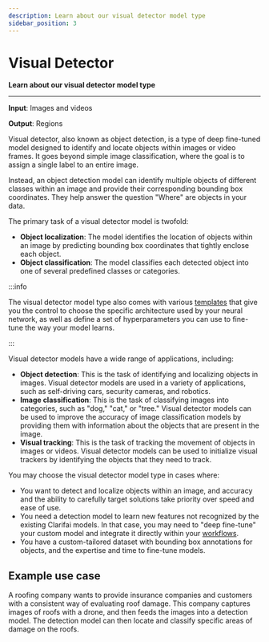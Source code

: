 ```yaml
---
description: Learn about our visual detector model type
sidebar_position: 3
---
```


# Visual Detector

**Learn about our visual detector model type**
<hr />

**Input**: Images and videos

**Output**: Regions

Visual detector, also known as object detection, is a type of deep fine-tuned model designed to identify and locate objects within images or video frames. It goes beyond simple image classification, where the goal is to assign a single label to an entire image.

Instead, an object detection model can identify multiple objects of different classes within an image and provide their corresponding bounding box coordinates. They help answer the question "Where" are objects in your data. 

The primary task of a visual detector model is twofold:

- **Object localization**: The model identifies the location of objects within an image by predicting bounding box coordinates that tightly enclose each object.
- **Object classification**: The model classifies each detected object into one of several predefined classes or categories.

:::info

The visual detector model type also comes with various [templates](https://docs.clarifai.com/portal-guide/model/deep-training/visual-detection-templates) that give you the control to choose the specific architecture used by your neural network, as well as define a set of hyperparameters you can use to fine-tune the way your model learns.

::: 

Visual detector models have a wide range of applications, including:

- **Object detection**: This is the task of identifying and localizing objects in images. Visual detector models are used in a variety of applications, such as self-driving cars, security cameras, and robotics.
- **Image classification**: This is the task of classifying images into categories, such as "dog," "cat," or "tree." Visual detector models can be used to improve the accuracy of image classification models by providing them with information about the objects that are present in the image.
- **Visual tracking**: This is the task of tracking the movement of objects in images or videos. Visual detector models can be used to initialize visual trackers by identifying the objects that they need to track.

You may choose the visual detector model type in cases where:

- You want to detect and localize objects within an image, and accuracy and the ability to carefully target solutions take priority over speed and ease of use.
- You need a detection model to learn new features not recognized by the existing Clarifai models. In that case, you may need to "deep fine-tune" your custom model and integrate it directly within your [workflows](https://docs.clarifai.com/portal-guide/workflows/).
- You have a custom-tailored dataset with bounding box annotations for objects, and the expertise and time to fine-tune models.

## Example use case

A roofing company wants to provide insurance companies and customers with a consistent way of evaluating roof damage. This company captures images of roofs with a drone, and then feeds the images into a detection model. The detection model can then locate and classify specific areas of damage on the roofs.
